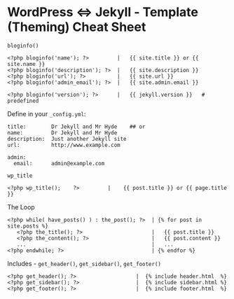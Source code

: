 # WordPress <=> Jekyll - Template (Theming) Cheat Sheet



`bloginfo()`

```
<?php bloginfo('name'); ?>         |   {{ site.title }} or {{ site.name }}
<?php bloginfo('description'); ?>  |   {{ site.description }}
<?php bloginfo('url'); ?>          |   {{ site.url }}
<?php bloginfo('admin_email'); ?>  |   {{ site.admin.email }}
```

```
<?php bloginfo('version'); ?>      |   {{ jekyll.version }}   # predefined
```


Define in your `_config.yml`:

```
title:        Dr Jekyll and Mr Hyde    ## or
name:         Dr Jekyll and Mr Hyde
description:  Just another Jekyll site
url:          http://www.example.com

admin:
  email:      admin@example.com
```


`wp_title`

```
<?php wp_title();    ?>         |    {{ post.title }} or {{ page.title }}
```


The Loop

```
<?php while( have_posts() ) : the_post(); ?>  | {% for post in site.posts %}
   <?php the_title(); ?>                      |   {{ post.title }}
   <?php the_content(); ?>                    |   {{ post.content }}
   ...                                        |   ...
<?php endwhile; ?>                            | {% endfor %}
```


Includes - `get_header()`, `get_sidebar()`, `get_footer()`

```
<?php get_header(); ?>                   |  {% include header.html  %}
<?php get_sidebar(); ?>                  |  {% include sidebar.html %}
<?php get_footer(); ?>                   |  {% include footer.html  %}
```

